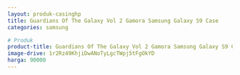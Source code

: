 ```yaml
---
layout: produk-casinghp
title: Guardians Of The Galaxy Vol 2 Gamora Samsung Galaxy S9 Case
categories: samsung

# Produk
product-title: Guardians Of The Galaxy Vol 2 Gamora Samsung Galaxy S9 Case
image-drive: 1r2Rz49KhjiDwANoTyLgcTWpj5tFgOkYD
harga: 90000
---
```


